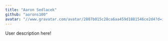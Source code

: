 ```yaml
---
title: "Aaron Sedlacek"
github: "aarons100"
avatar: "//www.gravatar.com/avatar/2807b015c28ca6aa459d1881546ce2d4?d=identicon"
---
```


User description here!
